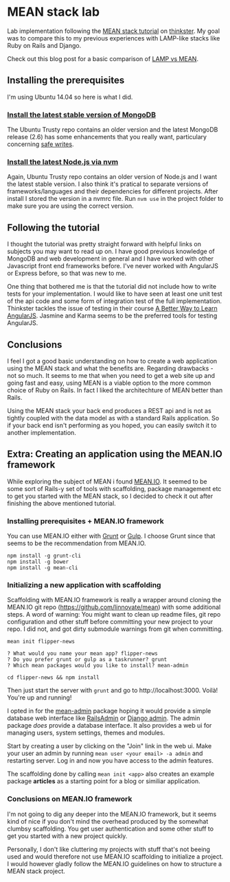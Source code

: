 # MEAN stack lab
Lab implementation following the [MEAN stack tutorial](https://thinkster.io/angulartutorial/mean-stack-tutorial/)
on [thinkster](https://thinkster.io/). My goal was to compare this to my previous experiences with LAMP-like stacks like Ruby on Rails and Django.

Check out this blog post for a basic comparison of [LAMP vs MEAN](http://blog.backand.com/mean-vs-lamp/).

## Installing the prerequisites
I'm using Ubuntu 14.04 so here is what I did.

### [Install the latest stable version of MongoDB](http://docs.mongodb.org/manual/tutorial/install-mongodb-on-ubuntu/)
The Ubuntu Trusty repo contains an older version and the latest MongoDB release (2.6) has some enhancements that you really want, particulary concerning [safe writes](http://docs.mongodb.org/master/release-notes/2.6-compatibility/#write-methods-incompatibility).

### [Install the latest Node.js via nvm](https://www.digitalocean.com/community/tutorials/how-to-install-node-js-on-an-ubuntu-14-04-server)
Again, Ubuntu Trusty repo contains an older version of Node.js and I want the latest stable version. I also think it's pratical to separate versions of frameworks/languages and their dependencies for different projects. After install I stored the version in a nvmrc file. Run `nvm use` in the project folder to make sure you are using the correct version.

## Following the tutorial
I thought the tutorial was pretty straight forward with helpful links on subjects you may want to read up on. I have good previous knowledge of MongoDB and web development in general and I have worked with other Javascript front end frameworks before. I've never worked with AngularJS or Express before, so that was new to me.

One thing that bothered me is that the tutorial did not include how to write tests for your implementation. I would like to have seen at least one unit test of the api code and some form of integration test of the full implementation. Thinkster tackles the issue of testing in their course [A Better Way to Learn AngularJS](https://thinkster.io/a-better-way-to-learn-angularjs/). Jasmine and Karma seems to be the preferred tools for testing AngularJS.

## Conclusions
I feel I got a good basic understanding on how to create a web application using the MEAN stack and what the benefits are. Regarding drawbacks - not so much. It seems to me that when you need to get a web site up and going fast and easy, using MEAN is a viable option to the more common choice of Ruby on Rails. In fact I liked the architechture of MEAN better than Rails.

Using the MEAN stack your back end produces a REST api and is not as tightly coupled with the data model as with a standard Rails application. So if your back end isn't performing as you hoped, you can easily switch it to another implementation.

## Extra: Creating an application using the MEAN.IO framework
While exploring the subject of MEAN i found [MEAN.IO](http://mean.io/). It seemed to be some sort of Rails-y set of tools with scaffolding, package management etc to get you started with the MEAN stack, so I decided to check it out after finishing the above mentioned tutorial.

### Installing prerequisites + MEAN.IO framework
You can use MEAN.IO either with [Grunt](http://gruntjs.com/) or [Gulp](http://gulpjs.com/). I choose Grunt since that seems to be the recommendation from MEAN.IO.

```
npm install -g grunt-cli
npm install -g bower
npm install -g mean-cli
```

### Initializing a new application with scaffolding
Scaffolding with MEAN.IO framework is really a wrapper around cloning the MEAN.IO git repo (https://github.com/linnovate/mean) with some additional steps. A word of warning: You might want to clean up readme files, git repo configuration and other stuff before committing your new project to your repo. I did not, and got dirty submodule warnings from git when committing.

```
mean init flipper-news

? What would you name your mean app? flipper-news
? Do you prefer grunt or gulp as a taskrunner? grunt
? Which mean packages would you like to install? mean-admin

cd flipper-news && npm install
```

Then just start the server with `grunt` and go to http://localhost:3000. Voilà! You're up and running!

I opted in for the [mean-admin](https://git.mean.io/linnovate/mean-admin/) package hoping it would provide a simple database web interface like [RailsAdmin](https://github.com/sferik/rails_admin) or [Django admin](https://docs.djangoproject.com/en/1.7/ref/contrib/admin/). The admin package _does_ provide a database interface. It also provides a web ui for managing users, system settings, themes and modules.

Start by creating a user by clicking on the "Join" link in the web ui. Make your user an admin by running `mean user <your email> -a admin` and restarting server. Log in and now you have access to the admin features.

The scaffolding done by calling `mean init <app>` also creates an example package **articles** as a starting point for a blog or similiar application.

### Conclusions on MEAN.IO framework
I'm not going to dig any deeper into the MEAN.IO framework, but it seems kind of nice if you don't mind the overhead produced by the somewhat clumbsy scaffolding. You get user authentication and some other stuff to get you started with a new project quickly.

Personally, I don't like cluttering my projects with stuff that's not beeing used and would therefore not use MEAN.IO scaffolding to initialize a project. I would however gladly follow the MEAN.IO guidelines on how to structure a MEAN stack project.
